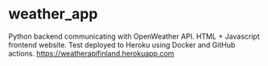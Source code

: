 # weather_app

Python backend communicating with OpenWeather API. HTML + Javascript frontend website. Test deployed to Heroku using Docker and GitHub actions.
https://weatherapifinland.herokuapp.com

